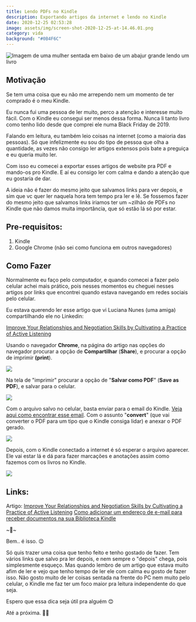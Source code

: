 ```yaml
---
title: Lendo PDFs no Kindle
description: Exportando artigos da internet e lendo no Kindle
date: 2020-12-25 02:53:28
image: assets/img/screen-shot-2020-12-25-at-14.46.01.png
category: vida
background: "#0B4F6C"
---
```

![Imagem de uma mulher sentada em baixo de um abajur grande lendo um livro](assets/img/screen-shot-2020-12-25-at-14.46.01.png "Imagem de uma mulher sentada em baixo de um abajur grande lendo um livro")

## Motivação

Se tem uma coisa que eu não me arrependo nem um momento de ter comprado é o meu Kindle.

Eu nunca fui uma pessoa de ler muito, perco a atenção e interesse muito fácil. Com o Kindle eu consegui ser menos dessa forma. Nunca li tanto livro como tenho lido desde que comprei ele numa Black Friday de 2019.

Falando em leitura, eu também leio coisas na internet (como a maioria das pessoas). Só que infelizmente eu sou do tipo de pessoa que olha a quantidade, as vezes não consigo ler artigos extensos pois bate a preguiça e eu queria muito ler.

Com isso eu comecei a exportar esses artigos de website pra PDF e mando-os pro Kindle. E aí eu consigo ler com calma e dando a atenção que eu gostaria de dar.

A ideia não é fazer do mesmo jeito que salvamos links para ver depois, e sim que vc quer ler naquela hora tem tempo pra ler e lê. Se fossemos fazer do mesmo jeito que salvamos links iriamos ter um ~zilhão de PDFs no Kindle que não damos muita importância, que só estão lá só por estar.

## Pre-requisitos:

1. Kindle
2. Google Chrome (não sei como funciona em outros navegadores)

## Como Fazer

Normalmente eu faço pelo computador, e quando comecei a fazer pelo celular achei mais prático, pois nesses momentos eu cheguei nesses artigos por links que encontrei quando estava navegando em redes sociais pelo celular.

Eu estava querendo ler esse artigo que vi Luciana Nunes (uma amiga) compartilhando ele no Linkedin:

[Improve Your Relationships and Negotiation Skills by Cultivating a Practice of Active Listening](https://medium.com/better-humans/improve-your-relationships-and-negotiation-skills-by-cultivating-a-practice-of-active-listening-d9ec335f28f)

Usando o navegador **Chrome**, na página do artigo nas opções do navegador procurar a opção de **Compartilhar** (**Share**), e procurar a opção de imprimir **(print**).

![](assets/img/share-article.png)

Na tela de "imprimir" procurar a opção de "**Salvar como PDF**" (**Save as PDF**), e salvar para o celular.

![](assets/img/save-as-pdf.png)

Com o arquivo salvo no celular, basta enviar para o email do Kindle. [Veja aqui como encontrar esse email](https://www.amazon.com.br/gp/help/customer/display.html?nodeId=GX9XLEVV8G4DB28H). Com o assunto "**convert**" (que vai converter o PDF para um tipo que o Kindle consiga lidar) e anexar o PDF gerado.

![](assets/img/send-email.png)

Depois, com o Kindle conectado a internet é só esperar o arquivo aparecer. Ele vai estar lá e dá para fazer marcações e anotações assim como fazemos com os livros no Kindle.

![](assets/img/on-kindle.png)

## Links:

Artigo: [Improve Your Relationships and Negotiation Skills by Cultivating a Practice of Active Listening](https://medium.com/better-humans/improve-your-relationships-and-negotiation-skills-by-cultivating-a-practice-of-active-listening-d9ec335f28f) [Como adicionar um endereço de e-mail para receber documentos na sua Biblioteca Kindle](https://www.amazon.com.br/gp/help/customer/display.html?nodeId=GX9XLEVV8G4DB28H)

\~🌟\~

Bem.. é isso. 😉

Só quis trazer uma coisa que tenho feito e tenho gostado de fazer. Tem vários links que salvo pra ler depois, e nem sempre o "depois" chega, pois simplesmente esqueço. Mas quando lembro de um artigo que estava muito afim de ler e vejo que tenho tempo de ler ele com calma eu gosto de fazer isso. Não gosto muito de ler coisas sentada na frente do PC nem muito pelo celular, o Kindle me faz ter um foco maior pra leitura independente do que seja.

Espero que essa dica seja útil pra alguém 😊

Até a próxima. 🤙🏽